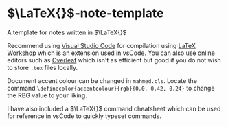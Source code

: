 # $\LaTeX{}$-note-template
A template for notes written in $\LaTeX{}$

Recommend using [Visual Studio Code](https://code.visualstudio.com/) for compilation using [LaTeX Workshop](https://marketplace.visualstudio.com/items?itemName=James-Yu.latex-workshop) which is an extension used in vsCode. You can also use online editors such as [Overleaf](https://www.overleaf.com/project) which isn't as efficient but good if you do not wish to store `.tex` files locally. 

Document accent colour can be changed in `mahmed.cls`. 
Locate the command `\definecolor{accentcolour}{rgb}{0.0, 0.42, 0.24}` to change the RBG value to your liking.

I have also included a $\LaTeX{}$ command cheatsheet which can be used for reference in vsCode to quickly typeset commands.
